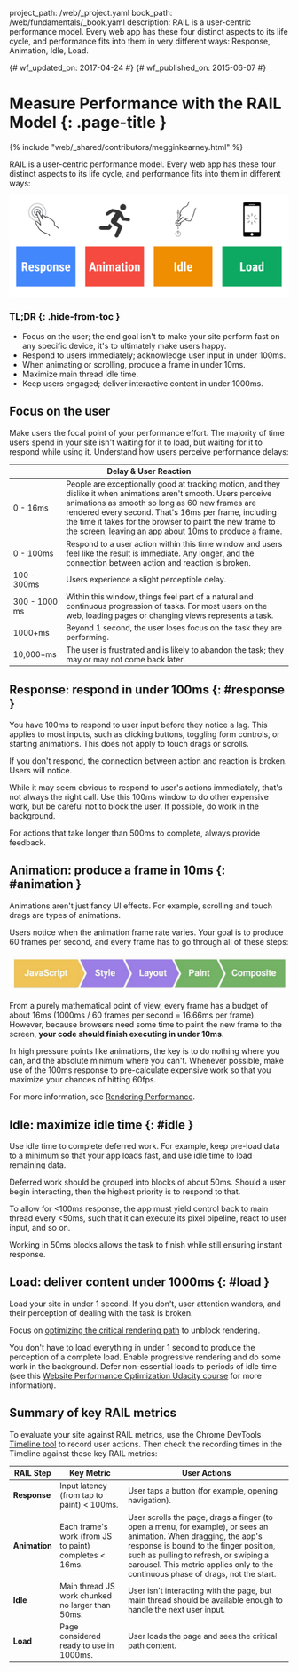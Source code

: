 project_path: /web/_project.yaml
book_path: /web/fundamentals/_book.yaml
description: RAIL is a user-centric performance model. Every web app has these four distinct aspects to its life cycle, and performance fits into them in very different ways: Response, Animation, Idle, Load.

{# wf_updated_on: 2017-04-24 #}
{# wf_published_on: 2015-06-07 #}

# Measure Performance with the RAIL Model {: .page-title }

{% include "web/_shared/contributors/megginkearney.html" %}

RAIL is a user-centric performance model. Every web app has these four distinct aspects to its life cycle, and performance fits into them in different ways:

![RAIL performance model](images/rail.png)


### TL;DR {: .hide-from-toc }

- Focus on the user; the end goal isn't to make your site perform fast on any specific device, it's to ultimately make users happy.
- Respond to users immediately; acknowledge user input in under 100ms.
- When animating or scrolling, produce a frame in under 10ms.
- Maximize main thread idle time.
- Keep users engaged; deliver interactive content in under 1000ms.


## Focus on the user

Make users the focal point of your performance effort.
The majority of time users spend in your site isn't waiting for it to load,
but waiting for it to respond while using it.
Understand how users perceive performance delays:

<table class="responsive">
  <thead>
      <th colspan="2">Delay &amp; User Reaction</th>
  </thead>
  <tbody>
    <tr>
      <td data-th="Delay">0 - 16ms</td>
      <td data-th="User Reaction">People are exceptionally good at tracking
      motion, and they dislike it when animations aren't smooth. Users
      perceive animations as smooth so long as 60 new frames are rendered
      every second. That's 16ms per frame, including the time it takes for
      the browser to paint the new frame to the screen, leaving an app
      about 10ms to produce a frame.</td>
    </tr>
    <tr>
      <td data-th="Delay">0 - 100ms</td>
      <td data-th="User Reaction">Respond to a user action within this time window and users feel like the result is immediate. Any longer, and the connection between action and reaction is broken.</td>
    </tr>
    <tr>
      <td data-th="Delay">100 - 300ms</td>
      <td data-th="User Reaction">Users experience a slight perceptible delay.</td>
    </tr>
    <tr>
      <td data-th="Delay">300 - 1000 ms</td>
      <td data-th="User Reaction">Within this window, things feel part of a natural and continuous progression of tasks. For most users on the web, loading pages or changing views represents a task.</td>
    </tr>
    <tr>
      <td data-th="Delay">1000+ms</td>
      <td data-th="User Reaction">Beyond 1 second, the user loses focus on the task they are performing.</td>
    </tr>
    <tr>
      <td data-th="Delay">10,000+ms</td>
      <td data-th="User Reaction">The user is frustrated and is likely to abandon the task; they may or may not come back later.</td>
    </tr>
  </tbody>
</table>

## Response: respond in under 100ms {: #response }

You have 100ms to respond to user input before they notice a lag.
This applies to most inputs, such as clicking buttons, toggling form
controls, or starting animations. This does not apply to touch drags or
scrolls.

If you don't respond, the connection between action and reaction is broken. Users will notice.

While it may seem obvious to respond to user's actions immediately,
that's not always the right call.
Use this 100ms window to do other expensive work, but be careful not to block the user.
If possible, do work in the background.

For actions that take longer than 500ms to complete, always provide feedback.

## Animation: produce a frame in 10ms {: #animation }

Animations aren't just fancy UI effects. For example, scrolling and touch
drags are types of animations.

Users notice when the animation frame rate varies.
Your goal is to produce 60 frames per second, and every frame has to go through all of these steps:

![Steps to render a frame](images/render-frame.png)

From a purely mathematical point of view, every frame has a budget of about 
16ms (1000ms / 60 frames per second = 16.66ms per frame). However, because
browsers need some time to paint the new frame to the screen, **your code
should finish executing in under 10ms**. 

In high pressure points like animations, the key is to do nothing where you
can, and the absolute minimum where you can't. Whenever possible, make use of
the 100ms response to pre-calculate expensive work so that you maximize your
chances of hitting 60fps.

For more information, see
[Rendering Performance](/web/fundamentals/performance/rendering/).

## Idle: maximize idle time {: #idle }

Use idle time to complete deferred work. For example, keep pre-load data to a minimum so that your app loads fast, and use idle time to load remaining data.

Deferred work should be grouped into blocks of about 50ms. Should a user begin interacting, then the highest priority is to respond to that. 

To allow for <100ms response,
the app must yield control back to main thread every <50ms,
such that it can execute its pixel pipeline, react to user input, and so on.

Working in 50ms blocks allows the task to finish while still ensuring instant response.

## Load: deliver content under 1000ms {: #load }

Load your site in under 1 second. If you don't, user attention wanders,
and their perception of dealing with the task is broken.

Focus on
[optimizing the critical rendering path](/web/fundamentals/performance/critical-rendering-path/)
to unblock rendering.

You don't have to load everything in under 1 second to produce the perception of a complete load. Enable progressive rendering and do some work in the background. Defer non-essential loads to periods of idle time (see this [Website Performance Optimization Udacity course](https://www.udacity.com/course/website-performance-optimization--ud884) for more information).

## Summary of key RAIL metrics

To evaluate your site against RAIL metrics, use the Chrome DevTools [Timeline tool](/web/tools/chrome-devtools/profile/evaluate-performance/timeline-tool) to record user actions. Then check the recording times in the Timeline against these key RAIL metrics:

<table>
  <thead>
      <th>RAIL Step</th>
      <th>Key Metric</th>
      <th>User Actions</th>
  </thead>
  <tbody>
    <tr>
      <td data-th="RAIL Step"><strong>Response</strong></td>
      <td data-th="Key Metric">Input latency (from tap to paint) < 100ms.</td>
      <td data-th="User Test">User taps a button (for example, opening navigation).</td>
    </tr>
    <tr>
      <td data-th="RAIL Step"><strong>Animation</strong></td>
      <td data-th="Key Metric">Each frame's work (from JS to paint) completes < 16ms.</td>
      <td data-th="User Test">User scrolls the page, drags a finger (to open
        a menu, for example), or sees an animation. When dragging, the app's
        response is bound to the finger position, such as pulling to refresh,
        or swiping a carousel. This metric applies only to the continuous
        phase of drags, not the start.
      </td>
    </tr>
    <tr>
      <td data-th="RAIL Step"><strong>Idle</strong></td>
      <td data-th="Key Metric">Main thread JS work chunked no larger than 50ms.</td>
      <td data-th="User Test">User isn't interacting with the page, but main thread should be available enough to handle the next user input.</td>
    </tr>
    <tr>
      <td data-th="RAIL Step"><strong>Load</strong></td>
      <td data-th="Key Metric">Page considered ready to use in 1000ms.</td>
      <td data-th="User Test">User loads the page and sees the critical path content.</td>
    </tr>
  </tbody>
</table> 


